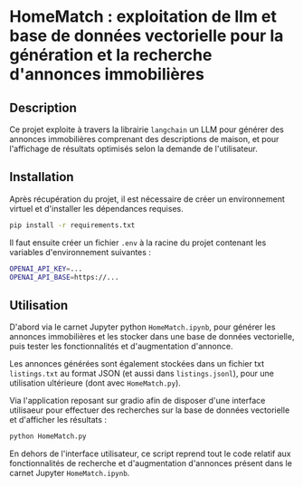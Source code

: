 # HomeMatch : exploitation de llm et base de données vectorielle pour la génération et la recherche d'annonces immobilières

## Description
Ce projet exploite à travers la librairie `langchain` un LLM pour générer des annonces immobilières comprenant des descriptions de maison, et pour l'affichage de résultats optimisés selon la demande de l'utilisateur.

## Installation
Après récupération du projet, il est nécessaire de créer un environnement virtuel et d'installer les dépendances requises.
```bash
pip install -r requirements.txt
```

Il faut ensuite créer un fichier `.env` à la racine du projet contenant les variables d'environnement suivantes :
```bash
OPENAI_API_KEY=...
OPENAI_API_BASE=https://...
```

## Utilisation
D'abord via le carnet Jupyter python `HomeMatch.ipynb`, pour générer les annonces immobilières et les stocker dans une base de données vectorielle, puis tester les fonctionnalités et d'augmentation d'annonce.

Les annonces générées sont également stockées dans un fichier txt `listings.txt` au format JSON (et aussi dans `listings.jsonl`), pour une utilisation ultérieure (dont avec `HomeMatch.py`).

Via l'application reposant sur gradio afin de disposer d'une interface utilisaeur pour effectuer des recherches sur la base de données vectorielle et d'afficher les résultats :
```bash
python HomeMatch.py
```
En dehors de l'interface utilisateur, ce script reprend tout le code relatif aux fonctionnalités de recherche et d'augmentation d'annonces présent dans le carnet Jupyter `HomeMatch.ipynb`.
